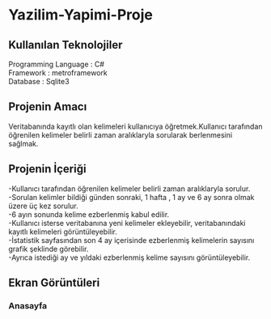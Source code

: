 # Yazilim-Yapimi-Proje
## Kullanılan Teknolojiler
Programming Language : C# <br>
Framework : metroframework <br>
Database : Sqlite3 <br>

## Projenin Amacı 
Veritabanında kayıtlı olan kelimeleri kullanıcıya öğretmek.Kullanıcı tarafından öğrenilen kelimeler belirli zaman aralıklaryla sorularak berlenmesini sağlmak.

## Projenin İçeriği
-Kullanıcı tarafından öğrenilen kelimeler belirli zaman aralıklaryla sorulur. <br>
-Sorulan kelimler bildiği günden sonraki, 1 hafta , 1 ay ve 6 ay sonra olmak üzere üç kez sorulur. <br>
-6 ayın sonunda kelime ezberlenmiş kabul edilir. <br>
-Kullanıcı isterse veritabanına yeni kelimeler ekleyebilir, veritabanındaki kayıtlı kelimeleri görüntüleyebilir. <br>
-İstatistik sayfasından son 4 ay içerisinde ezberlenmiş kelimelerin sayısını grafik şeklinde görebilir. <br>
-Ayrıca istediği ay ve yıldaki ezberlenmiş kelime sayısını görüntüleyebilir.<br>

## Ekran Görüntüleri
### Anasayfa
